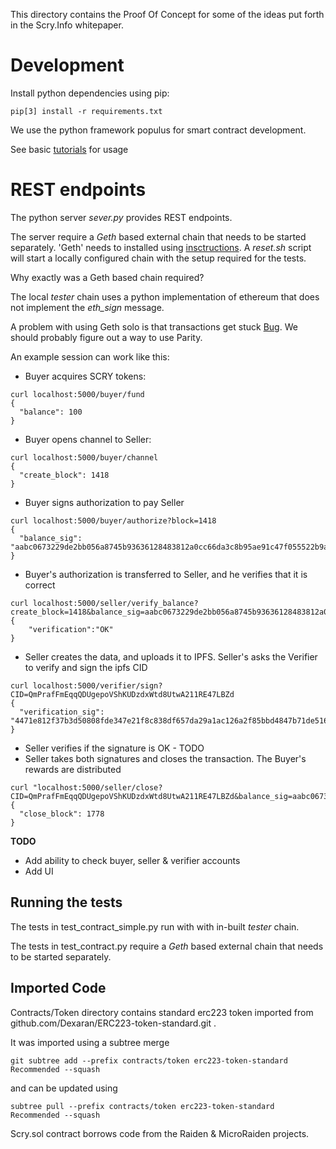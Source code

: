 This directory contains the Proof Of Concept for some of the ideas put forth in the Scry.Info whitepaper.

# Development
Install python dependencies using pip:
```
pip[3] install -r requirements.txt
```

We use the python framework populus for smart contract development.

See basic [tutorials](http://populus.readthedocs.io/en/latest/tutorial.html) for usage 

# REST endpoints

The python server *sever.py* provides REST endpoints.

The server require a *Geth* based external chain that needs to be started separately. 'Geth' needs to installed using [insctructions](https://github.com/ethereum/go-ethereum/wiki/Building-Ethereum).
A *reset.sh* script will start a locally configured chain with the setup required for the tests.

Why exactly was a Geth based chain required? 

The local *tester* chain uses a python implementation of ethereum that does not implement the *eth_sign* message.

A problem with using Geth solo is that transactions get stuck [Bug](https://github.com/ethereum/go-ethereum/issues/3694). We should probably figure out a way to use Parity.

An example session can work like this:

- Buyer acquires SCRY tokens:
```
curl localhost:5000/buyer/fund
{
  "balance": 100
}
```
- Buyer opens channel to Seller:
```
curl localhost:5000/buyer/channel
{
  "create_block": 1418
}
```
- Buyer signs authorization to pay Seller
```
curl localhost:5000/buyer/authorize?block=1418
{
  "balance_sig": "aabc0673229de2bb056a8745b93636128483812a0cc66da3c8b95ae91c47f055522b9a3d13f92ddb87d08319a2cd4b10d6b845b1b705391e7fa3f610b7f1f7d41b"
}
```
- Buyer's authorization is transferred to Seller, and he verifies that it is correct
```
curl localhost:5000/seller/verify_balance?create_block=1418&balance_sig=aabc0673229de2bb056a8745b93636128483812a0cc66da3c8b95ae91c47f055522b9a3d13f92ddb87d08319a2cd4b10d6b845b1b705391e7fa3f610b7f1f7d41b
{
    "verification":"OK"
}
```
- Seller creates the data, and uploads it to IPFS. Seller's asks the Verifier to verify and sign the ipfs CID
```
curl localhost:5000/verifier/sign?CID=QmPrafFmEqqQDUgepoVShKUDzdxWtd8UtwA211RE47LBZd
{
  "verification_sig": "4471e812f37b3d50808fde347e21f8c838df657da29a1ac126a2f85bbd4847b71de516f4ca8d2b26587f4ddc0ac2b78cf18cb03a12097800cbb281f26e5c2ada1b"
}
```
- Seller verifies if the signature is OK - TODO
- Seller takes both signatures and closes the transaction. The Buyer's rewards are distributed
```
curl "localhost:5000/seller/close?CID=QmPrafFmEqqQDUgepoVShKUDzdxWtd8UtwA211RE47LBZd&balance_sig=aabc0673229de2bb056a8745b93636128483812a0cc66da3c8b95ae91c47f055522b9a3d13f92ddb87d08319a2cd4b10d6b845b1b705391e7fa3f610b7f1f7d41b&verification_sig=4471e812f37b3d50808fde347e21f8c838df657da29a1ac126a2f85bbd4847b71de516f4ca8d2b26587f4ddc0ac2b78cf18cb03a12097800cbb281f26e5c2ada1b&create_block=1418"
{
  "close_block": 1778
}
```

**TODO**
- Add ability to check buyer, seller & verifier accounts
- Add UI

## Running the tests
The tests in test_contract_simple.py run with with in-built *tester* chain.

The tests in test_contract.py require a *Geth* based external chain that needs to be started separately. 

## Imported Code
Contracts/Token directory contains standard erc223 token imported from github.com/Dexaran/ERC223-token-standard.git .

It was imported using a subtree merge
```
git subtree add --prefix contracts/token erc223-token-standard Recommended --squash
```
and can be updated using
```
subtree pull --prefix contracts/token erc223-token-standard Recommended --squash
```

Scry.sol contract borrows code from the Raiden & MicroRaiden projects.
